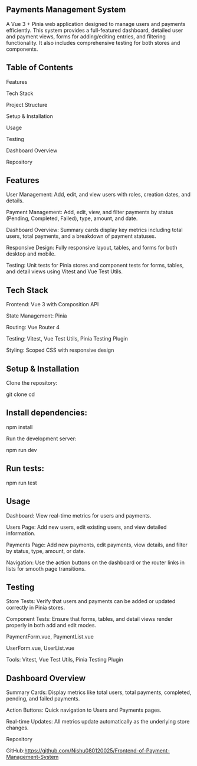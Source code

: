 ## Payments Management System

A Vue 3 + Pinia web application designed to manage users and payments efficiently. This system provides a full-featured dashboard, detailed user and payment views, forms for adding/editing entries, and filtering functionality. It also includes comprehensive testing for both stores and components.

## Table of Contents

Features

Tech Stack

Project Structure

Setup & Installation

Usage

Testing

Dashboard Overview

Repository

## Features

User Management:
Add, edit, and view users with roles, creation dates, and details.

Payment Management:
Add, edit, view, and filter payments by status (Pending, Completed, Failed), type, amount, and date.

Dashboard Overview:
Summary cards display key metrics including total users, total payments, and a breakdown of payment statuses.

Responsive Design:
Fully responsive layout, tables, and forms for both desktop and mobile.

Testing:
Unit tests for Pinia stores and component tests for forms, tables, and detail views using Vitest and Vue Test Utils.

## Tech Stack

Frontend: Vue 3 with Composition API

State Management: Pinia

Routing: Vue Router 4

Testing: Vitest, Vue Test Utils, Pinia Testing Plugin

Styling: Scoped CSS with responsive design


## Setup & Installation

Clone the repository:

git clone <repo-link>
cd <project-folder>


## Install dependencies:

npm install


Run the development server:

npm run dev


## Run tests:

npm run test

## Usage

Dashboard: View real-time metrics for users and payments.

Users Page: Add new users, edit existing users, and view detailed information.

Payments Page: Add new payments, edit payments, view details, and filter by status, type, amount, or date.

Navigation: Use the action buttons on the dashboard or the router links in lists for smooth page transitions.

## Testing

Store Tests:
Verify that users and payments can be added or updated correctly in Pinia stores.

Component Tests:
Ensure that forms, tables, and detail views render properly in both add and edit modes.

PaymentForm.vue, PaymentList.vue

UserForm.vue, UserList.vue

Tools: Vitest, Vue Test Utils, Pinia Testing Plugin

## Dashboard Overview

Summary Cards: Display metrics like total users, total payments, completed, pending, and failed payments.

Action Buttons: Quick navigation to Users and Payments pages.

Real-time Updates: All metrics update automatically as the underlying store changes.

Repository

GitHub:https://github.com/Nishu080120025/Frontend-of-Payment-Management-System
